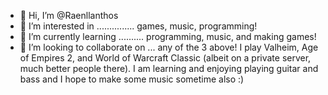 - 👋 Hi, I’m @Raenllanthos
- 👀 I’m interested in ............... games, music, programming!
- 🌱 I’m currently learning .......... programming, music, and making games!
- 💞️ I’m looking to collaborate on ... any of the 3 above!
I play Valheim, Age of Empires 2, and World of Warcraft Classic (albeit on a private server, much better people there). I am learning and enjoying playing guitar
and bass and I hope to make some music sometime also :)

<!---
Raenllanthos/Raenllanthos is a ✨ special ✨ repository because its `README.md` (this file) appears on your GitHub profile.
You can click the Preview link to take a look at your changes.
--->
